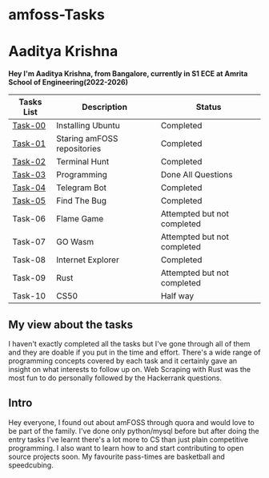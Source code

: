# amfoss-Tasks

# Aaditya Krishna

**Hey I'm Aaditya Krishna, from Bangalore, currently in S1 ECE at Amrita School of Engineering(2022-2026)**

**Tasks List**|**Description**|**Status**
--------------|---------------|---------------
[Task-00]()|Installing Ubuntu|Completed
[Task-01](https://github.com/DeadlockVector/amfoss-Tasks/tree/main/Task-01)|Staring amFOSS repositories|Completed
[Task-02](https://github.com/DeadlockVector/amfoss-Tasks/tree/main/Task-02)|Terminal Hunt|Completed
[Task-03](https://github.com/DeadlockVector/amfoss-Tasks/tree/main/Task-03)|Programming|Done All Questions
[Task-04](https://github.com/DeadlockVector/amfoss-Tasks/tree/main/Task-04)|Telegram Bot|Completed
[Task-05](https://github.com/DeadlockVector/amfoss-Tasks/tree/main/Task-05)|Find The Bug|Completed
Task-06|Flame Game|Attempted but not completed
Task-07|GO Wasm| Attempted but not completed
Task-08|Internet Explorer|Completed
Task-09|Rust|Attempted but not completed
Task-10|CS50|Half way

## My view about the tasks
I haven't exactly completed all the tasks but I've gone through all of them and they are doable if you put in the time and effort. There's a wide range of programming concepts covered by each task and it certainly gave an insight on what interests to follow up on. Web Scraping with Rust was the most fun to do personally followed by the Hackerrank questions.

## Intro
Hey everyone, I found out about amFOSS through quora and would love to be part of the family. I've done only python/mysql before but after doing the entry tasks I've learnt there's a lot more to CS than just plain competitive programming. I also want to learn how to and start contributing to open source projects soon. My favourite pass-times are basketball and speedcubing.
